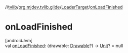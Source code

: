 //[tvlib](../../../index.md)/[org.mjdev.tvlib.glide](../index.md)/[LoaderTarget](index.md)/[onLoadFinished](on-load-finished.md)

# onLoadFinished

[androidJvm]\
val [onLoadFinished](on-load-finished.md): (drawable: [Drawable](https://developer.android.com/reference/kotlin/android/graphics/drawable/Drawable.html)?) -&gt; [Unit](https://kotlinlang.org/api/latest/jvm/stdlib/kotlin/-unit/index.html)? = null
